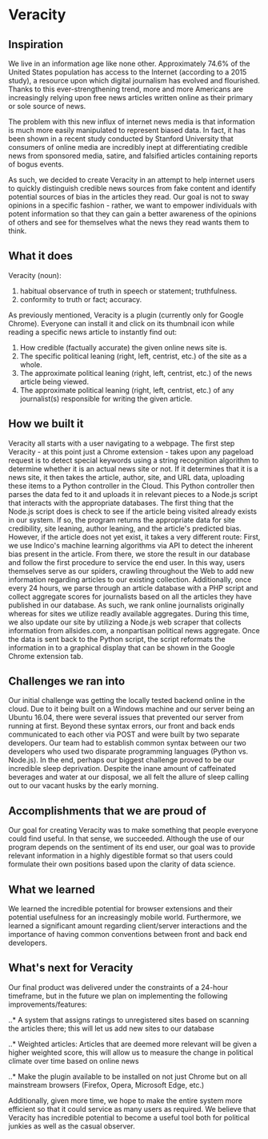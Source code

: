# Veracity

## Inspiration
We live in an information age like none other. Approximately 74.6% of the United States population has access to the Internet (according to a 2015 study), a resource upon which digital journalism has evolved and flourished. Thanks to this ever-strengthening trend, more and more Americans are increasingly relying upon free news articles written online as their primary or sole source of news.

The problem with this new influx of internet news media is that information is much more easily manipulated to represent biased data. In fact, it has been shown in a recent study conducted by Stanford University that consumers of online media are incredibly inept at differentiating credible news from sponsored media, satire, and falsified articles containing reports of bogus events.

As such, we decided to create Veracity in an attempt to help internet users to quickly distinguish credible news sources from fake content and identify potential sources of bias in the articles they read. Our goal is not to sway opinions in a specific fashion - rather, we want to empower individuals with potent information so that they can gain a better awareness of the opinions of others and see for themselves what the news they read wants them to think.

## What it does
Veracity (noun):

1. habitual observance of truth in speech or statement; truthfulness.
2. conformity to truth or fact; accuracy.

As previously mentioned, Veracity is a plugin (currently only for Google Chrome). Everyone can install it and click on its thumbnail icon while reading a specific news article to instantly find out:

1. How credible (factually accurate) the given online news site is.
2. The specific political leaning (right, left, centrist, etc.) of the site as a whole.
3. The approximate political leaning (right, left, centrist, etc.) of the news article being viewed.
4. The approximate political leaning (right, left, centrist, etc.) of any journalist(s) responsible for writing the given article.

## How we built it
Veracity all starts with a user navigating to a webpage. The first step Veracity - at this point just a Chrome extension - takes upon any pageload request is to detect special keywords using a string recognition algorithm to determine whether it is an actual news site or not. If it determines that it is a news site, it then takes the article, author, site, and URL data, uploading these items to a Python controller in the Cloud. This Python controller then parses the data fed to it and uploads it in relevant pieces to a Node.js script that interacts with the appropriate databases. The first thing that the Node.js script does is check to see if the article being visited already exists in our system. If so, the program returns the appropriate data for site credibility, site leaning, author leaning, and the article's predicted bias. However, if the article does not yet exist, it takes a very different route: First, we use Indico's machine learning algorithms via API to detect the inherent bias present in the article. From there, we store the result in our database and follow the first procedure to service the end user. In this way, users themselves serve as our spiders, crawling throughout the Web to add new information regarding articles to our existing collection. Additionally, once every 24 hours, we parse through an article database with a PHP script and collect aggregate scores for journalists based on all the articles they have published in our database. As such, we rank online journalists originally whereas for sites we utilize readly available aggregates. During this time, we also update our site by utilizing a Node.js web scraper that collects information from allsides.com, a nonpartisan political news aggregate. Once the data is sent back to the Python script, the script reformats the information in to a graphical display that can be shown in the Google Chrome extension tab.

## Challenges we ran into
Our initial challenge was getting the locally tested backend online in the cloud. Due to it being built on a Windows machine and our server being an Ubuntu 16.04, there were several issues that prevented our server from running at first. Beyond these syntax errors, our front and back ends communicated to each other via POST and were built by two separate developers. Our team had to establish common syntax between our two developers who used two disparate programming languages (Python vs. Node.js). In the end, perhaps our biggest challenge proved to be our incredible sleep deprivation. Despite the inane amount of caffeinated beverages and water at our disposal, we all felt the allure of sleep calling out to our vacant husks by the early morning.

## Accomplishments that we are proud of
Our goal for creating Veracity was to make something that people everyone could find useful. In that sense, we succeeded. Although the use of our program depends on the sentiment of its end user, our goal was to provide relevant information in a highly digestible format so that users could formulate their own positions based upon the clarity of data science.

## What we learned
We learned the incredible potential for browser extensions and their potential usefulness for an increasingly mobile world. Furthermore, we learned a significant amount regarding client/server interactions and the importance of having common conventions between front and back end developers.

## What's next for Veracity
Our final product was delivered under the constraints of a 24-hour timeframe, but in the future we plan on implementing the following improvements/features:

..* A system that assigns ratings to unregistered sites based on scanning the articles there; this will let us add new sites to our database

..* Weighted articles: Articles that are deemed more relevant will be given a higher weighted score, this will allow us to measure the change in political climate over time based on online news

..* Make the plugin available to be installed on not just Chrome but on all mainstream browsers (Firefox, Opera, Microsoft Edge, etc.)

Additionally, given more time, we hope to make the entire system more efficient so that it could service as many users as required. We believe that Veracity has incredible potential to become a useful tool both for political junkies as well as the casual observer.